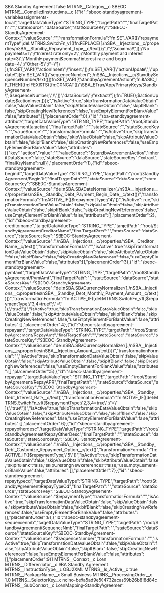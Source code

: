 <?xml version="1.0" encoding="UTF-8"?>
<CustomMetadata xmlns="http://soap.sforce.com/2006/04/metadata" xmlns:xsi="http://www.w3.org/2001/XMLSchema-instance" xmlns:xsd="http://www.w3.org/2001/XMLSchema">
    <label>SBA Standby Agreement</label>
    <protected>false</protected>
    <values>
        <field>MTRNS__Category__c</field>
        <value xsi:type="xsd:string">SBEOC</value>
    </values>
    <values>
        <field>MTRNS__CompiledInstructions__c</field>
        <value xsi:type="xsd:string">[{&quot;id&quot;:&quot;sbeoc-standbyagreement-variableassignments-local&quot;,&quot;targetDataValueType&quot;:&quot;STRING_TYPE&quot;,&quot;targetPath&quot;:&quot;&quot;,&quot;finalTargetPath&quot;:&quot;&quot;,&quot;stateSource&quot;:&quot;dataSource&quot;,&quot;stateSourceKey&quot;:&quot;SBEOC-StandbyAgreement-Context&quot;,&quot;valueSource&quot;:&quot;&quot;,&quot;transformationFormula&quot;:&quot;fn:SET_VAR([\&quot;repaymentType\&quot;;del:MTRNS.SwitchFn_v1([fn:REPLACE([./nSBA__Injections__c/properties/nSBA__Standby_Repayment_Type__c/text();\&quot;,\&quot;;\&quot;&amp;comma!\&quot;]);\&quot;No payments=1\&quot;;\&quot;Interest rate only=2\&quot;;\&quot;Monthly payment and interest rate=3\&quot;;\&quot;Monthly payment&amp;comma! interest rate and begin date=4\&quot;;\&quot;Other=5\&quot;;\&quot;=\&quot;]) ]);fn:SET_VAR([\&quot;actionInsert\&quot;;\&quot;insert\&quot;]);fn:SET_VAR([\&quot;actionUpdate\&quot;;\&quot;update\&quot;]);fn:SET_VAR([\&quot;sequenceNumber\&quot;;./nSBA__Injections__c/StandbySequenceNumber/text()])fn:SET_VAR([\&quot;standbyAgreementAction\&quot;;fn:BASIC_IF_THEN([fn:IFEXISTS([fn:CONCAT([\&quot;/SBA_ETran/App/PrimaryKeys/StandbyAgreement-\&quot;;$sequenceNumber;\&quot;/\&quot;]);\&quot;dataSource\&quot;;\&quot;extract\&quot;]);fn:TRUE();$actionUpdate;$actionInsert])]);&quot;,&quot;isActive&quot;:true,&quot;skipTransformationDataValueObtain&quot;:false,&quot;skipValueObtain&quot;:false,&quot;skipAttributeValueObtain&quot;:false,&quot;skipIfBlank&quot;:false,&quot;skipCreatingNewReferences&quot;:false,&quot;useEmptyElementForBlankValue&quot;:false,&quot;attributes&quot;:[],&quot;placementOrder&quot;:0},{&quot;id&quot;:&quot;sba-standbyagreement-attribute&quot;,&quot;targetDataValueType&quot;:&quot;STRING_TYPE&quot;,&quot;targetPath&quot;:&quot;/root/StandbyAgreement[a:action]&quot;,&quot;finalTargetPath&quot;:&quot;&quot;,&quot;stateSource&quot;:&quot;&quot;,&quot;stateSourceKey&quot;:&quot;&quot;,&quot;valueSource&quot;:&quot;&quot;,&quot;transformationFormula&quot;:&quot;&quot;,&quot;isActive&quot;:true,&quot;skipTransformationDataValueObtain&quot;:false,&quot;skipValueObtain&quot;:false,&quot;skipAttributeValueObtain&quot;:false,&quot;skipIfBlank&quot;:false,&quot;skipCreatingNewReferences&quot;:false,&quot;useEmptyElementForBlankValue&quot;:false,&quot;attributes&quot;:[{&quot;key&quot;:&quot;action&quot;,&quot;value&quot;:&quot;&quot;,&quot;valueSource&quot;:&quot;$standbyAgreementAction&quot;,&quot;inheritDataSource&quot;:false,&quot;stateSource&quot;:&quot;dataSource&quot;,&quot;stateSourceKey&quot;:&quot;extract&quot;,&quot;finalKeyName&quot;:null}],&quot;placementOrder&quot;:1},{&quot;id&quot;:&quot;sbeoc-standbyagreement-begindt&quot;,&quot;targetDataValueType&quot;:&quot;STRING_TYPE&quot;,&quot;targetPath&quot;:&quot;/root/StandbyAgreement/BeginDt&quot;,&quot;finalTargetPath&quot;:&quot;&quot;,&quot;stateSource&quot;:&quot;dataSource&quot;,&quot;stateSourceKey&quot;:&quot;SBEOC-StandbyAgreement-Context&quot;,&quot;valueSource&quot;:&quot;del:nSBA.SBADateNormalizer(./nSBA__Injections__c/properties/nSBA__Standby_Debt_Payment_Begin_Date__c/text())&quot;,&quot;transformationFormula&quot;:&quot;fn:ACTIVE_IF([$repaymentType;\&quot;4\&quot;])&quot;,&quot;isActive&quot;:true,&quot;skipTransformationDataValueObtain&quot;:false,&quot;skipValueObtain&quot;:false,&quot;skipAttributeValueObtain&quot;:false,&quot;skipIfBlank&quot;:false,&quot;skipCreatingNewReferences&quot;:false,&quot;useEmptyElementForBlankValue&quot;:false,&quot;attributes&quot;:[],&quot;placementOrder&quot;:2},{&quot;id&quot;:&quot;sbeoc-standbyagreement-creditorname&quot;,&quot;targetDataValueType&quot;:&quot;STRING_TYPE&quot;,&quot;targetPath&quot;:&quot;/root/StandbyAgreement/CreditorName&quot;,&quot;finalTargetPath&quot;:&quot;&quot;,&quot;stateSource&quot;:&quot;dataSource&quot;,&quot;stateSourceKey&quot;:&quot;SBEOC-StandbyAgreement-Context&quot;,&quot;valueSource&quot;:&quot;./nSBA__Injections__c/properties/nSBA__Creditor_Name__c/text()&quot;,&quot;transformationFormula&quot;:&quot;&quot;,&quot;isActive&quot;:true,&quot;skipTransformationDataValueObtain&quot;:false,&quot;skipValueObtain&quot;:false,&quot;skipAttributeValueObtain&quot;:false,&quot;skipIfBlank&quot;:false,&quot;skipCreatingNewReferences&quot;:false,&quot;useEmptyElementForBlankValue&quot;:false,&quot;attributes&quot;:[],&quot;placementOrder&quot;:3},{&quot;id&quot;:&quot;sbeoc-standbyagreement-pymtamt&quot;,&quot;targetDataValueType&quot;:&quot;STRING_TYPE&quot;,&quot;targetPath&quot;:&quot;/root/StandbyAgreement/PymtAmt&quot;,&quot;finalTargetPath&quot;:&quot;&quot;,&quot;stateSource&quot;:&quot;dataSource&quot;,&quot;stateSourceKey&quot;:&quot;SBEOC-StandbyAgreement-Context&quot;,&quot;valueSource&quot;:&quot;del:nSBA.SBACurrencyNormalizer([./nSBA__Injections__c/properties/nSBA__Standby_Debt_Monthly_Payment_Amount__c/text()])&quot;,&quot;transformationFormula&quot;:&quot;fn:ACTIVE_IF([del:MTRNS.SwitchFn_v1([$repaymentType;\&quot;3,4=true\&quot;;\&quot;=\&quot; ]);\&quot;true\&quot;])&quot;,&quot;isActive&quot;:true,&quot;skipTransformationDataValueObtain&quot;:false,&quot;skipValueObtain&quot;:false,&quot;skipAttributeValueObtain&quot;:false,&quot;skipIfBlank&quot;:false,&quot;skipCreatingNewReferences&quot;:false,&quot;useEmptyElementForBlankValue&quot;:false,&quot;attributes&quot;:[],&quot;placementOrder&quot;:4},{&quot;id&quot;:&quot;sbeoc-standbyagreement-repayamt&quot;,&quot;targetDataValueType&quot;:&quot;STRING_TYPE&quot;,&quot;targetPath&quot;:&quot;/root/StandbyAgreement/RepayAmt&quot;,&quot;finalTargetPath&quot;:&quot;&quot;,&quot;stateSource&quot;:&quot;dataSource&quot;,&quot;stateSourceKey&quot;:&quot;SBEOC-StandbyAgreement-Context&quot;,&quot;valueSource&quot;:&quot;del:nSBA.SBACurrencyNormalizer([./nSBA__Injections__c/properties/nSBA__Injection_Amount__c/text()])&quot;,&quot;transformationFormula&quot;:&quot;&quot;,&quot;isActive&quot;:true,&quot;skipTransformationDataValueObtain&quot;:false,&quot;skipValueObtain&quot;:false,&quot;skipAttributeValueObtain&quot;:false,&quot;skipIfBlank&quot;:false,&quot;skipCreatingNewReferences&quot;:false,&quot;useEmptyElementForBlankValue&quot;:false,&quot;attributes&quot;:[],&quot;placementOrder&quot;:5},{&quot;id&quot;:&quot;sbeoc-standbyagreement-repayapr&quot;,&quot;targetDataValueType&quot;:&quot;STRING_TYPE&quot;,&quot;targetPath&quot;:&quot;/root/StandbyAgreement/RepayAPR&quot;,&quot;finalTargetPath&quot;:&quot;&quot;,&quot;stateSource&quot;:&quot;dataSource&quot;,&quot;stateSourceKey&quot;:&quot;SBEOC-StandbyAgreement-Context&quot;,&quot;valueSource&quot;:&quot;./nSBA__Injections__c/properties/nSBA__Standby_Debt_Interest_Rate__c/text()&quot;,&quot;transformationFormula&quot;:&quot;fn:ACTIVE_IF([del:MTRNS.SwitchFn_v1([$repaymentType;\&quot;2,3,4=true\&quot;;\&quot;=\&quot; ]);\&quot;true\&quot;])&quot;,&quot;isActive&quot;:true,&quot;skipTransformationDataValueObtain&quot;:false,&quot;skipValueObtain&quot;:false,&quot;skipAttributeValueObtain&quot;:false,&quot;skipIfBlank&quot;:false,&quot;skipCreatingNewReferences&quot;:false,&quot;useEmptyElementForBlankValue&quot;:false,&quot;attributes&quot;:[],&quot;placementOrder&quot;:6},{&quot;id&quot;:&quot;sbeoc-standbyagreement-repayotherdesc&quot;,&quot;targetDataValueType&quot;:&quot;STRING_TYPE&quot;,&quot;targetPath&quot;:&quot;/root/StandbyAgreement/RepayOtherDesc&quot;,&quot;finalTargetPath&quot;:&quot;&quot;,&quot;stateSource&quot;:&quot;dataSource&quot;,&quot;stateSourceKey&quot;:&quot;SBEOC-StandbyAgreement-Context&quot;,&quot;valueSource&quot;:&quot;./nSBA__Injections__c/properties/nSBA__Standby_Debt_Customize_Repayment_Option__c/text()&quot;,&quot;transformationFormula&quot;:&quot;fn:ACTIVE_IF([$repaymentType;\&quot;5\&quot;])&quot;,&quot;isActive&quot;:true,&quot;skipTransformationDataValueObtain&quot;:false,&quot;skipValueObtain&quot;:false,&quot;skipAttributeValueObtain&quot;:false,&quot;skipIfBlank&quot;:false,&quot;skipCreatingNewReferences&quot;:false,&quot;useEmptyElementForBlankValue&quot;:false,&quot;attributes&quot;:[],&quot;placementOrder&quot;:7},{&quot;id&quot;:&quot;sbeoc-standbyagreement-repaytypecd&quot;,&quot;targetDataValueType&quot;:&quot;STRING_TYPE&quot;,&quot;targetPath&quot;:&quot;/root/StandbyAgreement/RepayTypeCd&quot;,&quot;finalTargetPath&quot;:&quot;&quot;,&quot;stateSource&quot;:&quot;dataSource&quot;,&quot;stateSourceKey&quot;:&quot;SBEOC-StandbyAgreement-Context&quot;,&quot;valueSource&quot;:&quot;$repaymentType&quot;,&quot;transformationFormula&quot;:&quot;&quot;,&quot;isActive&quot;:true,&quot;skipTransformationDataValueObtain&quot;:false,&quot;skipValueObtain&quot;:false,&quot;skipAttributeValueObtain&quot;:false,&quot;skipIfBlank&quot;:false,&quot;skipCreatingNewReferences&quot;:false,&quot;useEmptyElementForBlankValue&quot;:false,&quot;attributes&quot;:[],&quot;placementOrder&quot;:8},{&quot;id&quot;:&quot;sbeoc-standbyagreement-sequencenmb&quot;,&quot;targetDataValueType&quot;:&quot;STRING_TYPE&quot;,&quot;targetPath&quot;:&quot;/root/StandbyAgreement/SequenceNmb&quot;,&quot;finalTargetPath&quot;:&quot;&quot;,&quot;stateSource&quot;:&quot;dataSource&quot;,&quot;stateSourceKey&quot;:&quot;SBEOC-StandbyAgreement-Context&quot;,&quot;valueSource&quot;:&quot;$sequenceNumber&quot;,&quot;transformationFormula&quot;:&quot;&quot;,&quot;isActive&quot;:true,&quot;skipTransformationDataValueObtain&quot;:false,&quot;skipValueObtain&quot;:false,&quot;skipAttributeValueObtain&quot;:false,&quot;skipIfBlank&quot;:false,&quot;skipCreatingNewReferences&quot;:false,&quot;useEmptyElementForBlankValue&quot;:false,&quot;attributes&quot;:[],&quot;placementOrder&quot;:9}]</value>
    </values>
    <values>
        <field>MTRNS__Context__c</field>
        <value xsi:type="xsd:string">Loan</value>
    </values>
    <values>
        <field>MTRNS__Differentiator__c</field>
        <value xsi:type="xsd:string">SBA Standby Agreement</value>
    </values>
    <values>
        <field>MTRNS__InstructionType__c</field>
        <value xsi:type="xsd:string">OBJ2XML</value>
    </values>
    <values>
        <field>MTRNS__Is_Active__c</field>
        <value xsi:type="xsd:boolean">true</value>
    </values>
    <values>
        <field>MTRNS__PackageName__c</field>
        <value xsi:type="xsd:string">Small Business</value>
    </values>
    <values>
        <field>MTRNS__ProcessingOrder__c</field>
        <value xsi:type="xsd:double">1.0</value>
    </values>
    <values>
        <field>MTRNS__SelectorKey__c</field>
        <value xsi:type="xsd:string">ncino-be9a5ad9e504732acaa69b26b818d84c</value>
    </values>
    <values>
        <field>MTRNS__SubContext__c</field>
        <value xsi:type="xsd:string">LoanMapping-StandbyAgreement</value>
    </values>
</CustomMetadata>
